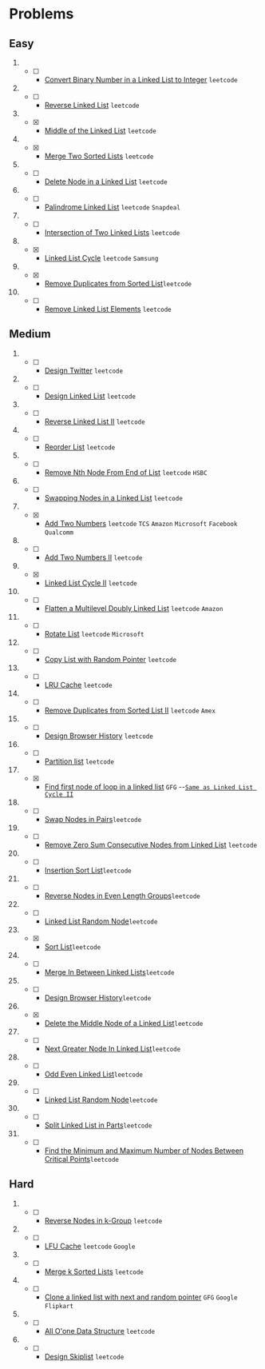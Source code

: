 # Problems

## Easy
1. - [ ] - [Convert Binary Number in a Linked List to Integer](https://leetcode.com/problems/convert-binary-number-in-a-linked-list-to-integer/) `leetcode`
2. - [ ] - [Reverse Linked List](https://leetcode.com/problems/reverse-linked-list/) `leetcode`
3. - [x] - [Middle of the Linked List](https://leetcode.com/problems/middle-of-the-linked-list/) `leetcode`
4. - [x] - [Merge Two Sorted Lists](https://leetcode.com/problems/merge-two-sorted-lists/) `leetcode`
5. - [ ] - [Delete Node in a Linked List](https://leetcode.com/problems/delete-node-in-a-linked-list/) `leetcode`
6. - [ ] - [Palindrome Linked List](https://leetcode.com/problems/palindrome-linked-list/) `leetcode` `Snapdeal`
7. - [ ] - [Intersection of Two Linked Lists](https://leetcode.com/problems/intersection-of-two-linked-lists/) `leetcode`
8. - [x] - [Linked List Cycle](https://leetcode.com/problems/linked-list-cycle/) `leetcode` `Samsung`
9. - [x] - [Remove Duplicates from Sorted List](https://leetcode.com/problems/remove-duplicates-from-sorted-list/)`leetcode`
10. - [ ] - [Remove Linked List Elements](https://leetcode.com/problems/remove-linked-list-elements/) `leetcode`

## Medium
1. - [ ] - [Design Twitter](https://leetcode.com/problems/design-twitter/) `leetcode`
2. - [ ] - [ Design Linked List](https://leetcode.com/problems/design-linked-list/) `leetcode`
3. - [ ] - [Reverse Linked List II](https://leetcode.com/problems/reverse-linked-list-ii/) `leetcode`
4. - [ ] - [Reorder List](https://leetcode.com/problems/reorder-list/) `leetcode`
5. - [ ] - [Remove Nth Node From End of List](https://leetcode.com/problems/remove-nth-node-from-end-of-list/) `leetcode` `HSBC`
6. - [ ] - [Swapping Nodes in a Linked List](https://leetcode.com/problems/swapping-nodes-in-a-linked-list/) `leetcode`
7. - [x] - [Add Two Numbers](https://leetcode.com/problems/add-two-numbers/) `leetcode` `TCS` `Amazon` `Microsoft` `Facebook` `Qualcomm`
8. - [ ] - [Add Two Numbers II](https://leetcode.com/problems/add-two-numbers-ii/) `leetcode`
9. - [x] - [Linked List Cycle II](https://leetcode.com/problems/linked-list-cycle-ii/) `leetcode`
10. - [ ] - [Flatten a Multilevel Doubly Linked List](https://leetcode.com/problems/flatten-a-multilevel-doubly-linked-list/) `leetcode` `Amazon`
11. - [ ] - [Rotate List](https://leetcode.com/problems/rotate-list/) `leetcode` `Microsoft`
12. - [ ] - [Copy List with Random Pointer](https://leetcode.com/problems/copy-list-with-random-pointer/) `leetcode`
13. - [ ] - [LRU Cache](https://leetcode.com/problems/lru-cache/) `leetcode`
14. - [ ] - [Remove Duplicates from Sorted List II](https://leetcode.com/problems/remove-duplicates-from-sorted-list-ii/) `leetcode` `Amex`
15. - [ ] - [Design Browser History](https://leetcode.com/problems/design-browser-history/) `leetcode`
16. - [ ] - [Partition list](https://leetcode.com/problems/partition-list/) `leetcode`
17. - [x] - [Find first node of loop in a linked list](https://www.geeksforgeeks.org/find-first-node-of-loop-in-a-linked-list/) `GFG` --[`Same as Linked List Cycle II`](https://leetcode.com/problems/linked-list-cycle-ii/)
18. - [ ] - [Swap Nodes in Pairs](https://leetcode.com/problems/swap-nodes-in-pairs/)`leetcode`
19. - [ ] - [Remove Zero Sum Consecutive Nodes from Linked List](https://leetcode.com/problems/remove-zero-sum-consecutive-nodes-from-linked-list/) `leetcode`
20. - [ ] - [Insertion Sort List](https://leetcode.com/problems/insertion-sort-list/)`leetcode`
21. - [ ] - [ Reverse Nodes in Even Length Groups](https://leetcode.com/problems/reverse-nodes-in-even-length-groups/)`leetcode` 
22. - [ ] - [ Linked List Random Node](https://leetcode.com/problems/linked-list-random-node/)`leetcode`
23. - [x] - [Sort List](https://leetcode.com/problems/sort-list/)`leetcode`
24. - [ ] - [ Merge In Between Linked Lists](https://leetcode.com/problems/merge-in-between-linked-lists/)`leetcode`
25. - [ ] - [Design Browser History](https://leetcode.com/problems/design-browser-history/)`leetcode`
26. - [x] - [Delete the Middle Node of a Linked List](https://leetcode.com/problems/delete-the-middle-node-of-a-linked-list/)`leetcode`
27. - [ ] - [Next Greater Node In Linked List](https://leetcode.com/problems/next-greater-node-in-linked-list/)`leetcode`
28. - [ ] - [ Odd Even Linked List](https://leetcode.com/problems/odd-even-linked-list/)`leetcode`
29. - [ ] - [Linked List Random Node](https://leetcode.com/problems/linked-list-random-node/)`leetcode`
30. - [ ] - [Split Linked List in Parts](https://leetcode.com/problems/split-linked-list-in-parts/)`leetcode`
31. - [ ] - [ Find the Minimum and Maximum Number of Nodes Between Critical Points](https://leetcode.com/problems/find-the-minimum-and-maximum-number-of-nodes-between-critical-points/)`leetcode`

## Hard
1. - [ ] - [Reverse Nodes in k-Group](https://leetcode.com/problems/reverse-nodes-in-k-group/) `leetcode`
2. - [ ] - [LFU Cache](https://leetcode.com/problems/lfu-cache/) `leetcode` `Google`
3. - [ ] - [Merge k Sorted Lists](https://leetcode.com/problems/merge-k-sorted-lists/) `leetcode`
4. - [ ] - [Clone a linked list with next and random pointer](https://www.geeksforgeeks.org/clone-linked-list-next-random-pointer-o1-space/) `GFG` `Google` `Flipkart`
5. - [ ] - [All O'one Data Structure](https://leetcode.com/problems/all-oone-data-structure/) `leetcode`
6. - [ ] - [Design Skiplist](https://leetcode.com/problems/design-skiplist/) `leetcode`
